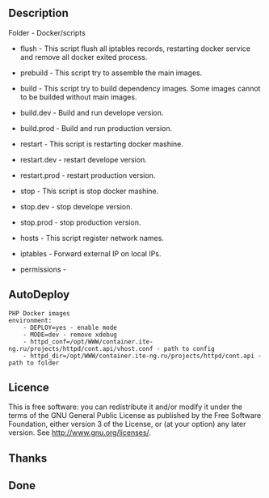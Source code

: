 ## Description
Folder - Docker/scripts
- flush - This script flush all iptables records, restarting docker service and remove all docker exited process.
- prebuild - This script try to assemble the main images.
- build - This script try to build dependency images. Some images cannot to be builded without main images.
- build.dev - Build and run develope version.
- build.prod - Build and run production version.
- restart -  This script is restarting docker mashine.
- restart.dev - restart develope version.
- restart.prod - restart production version.
- stop - This script is stop docker mashine.
- stop.dev - stop develope version.
- stop.prod - stop production version.

- hosts - This script register network names.
- iptables - Forward external IP on local IPs.
- permissions - 

## AutoDeploy
    PHP Docker images
    environment:
        - DEPLOY=yes - enable mode
        - MODE=dev - remove xdebug
        - httpd_conf=/opt/WWW/container.ite-ng.ru/projects/httpd/cont.api/vhost.conf - path to config
        - httpd_dir=/opt/WWW/container.ite-ng.ru/projects/httpd/cont.api - path to folder

## Licence
This is free software: you can redistribute it and/or modify it under the terms of the GNU General Public License as published by the Free Software Foundation, either version 3 of the License, or (at your option) any later version. See <http://www.gnu.org/licenses/>.

## Thanks


## Done
